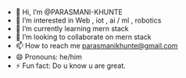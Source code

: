 - 👋 Hi, I’m @PARASMANI-KHUNTE
- 👀 I’m interested in Web , iot , ai / ml , robotics
- 🌱 I’m currently learning mern stack
- 💞️ I’m looking to collaborate on mern stack
- 📫 How to reach me parasmanikhunte@gmail.com
- 😄 Pronouns: he/him
- ⚡ Fun fact: Do u know u are great.

<!---
PARASMANI-KHUNTE/PARASMANI-KHUNTE is a ✨ special ✨ repository because its `README.md` (this file) appears on your GitHub profile.
You can click the Preview link to take a look at your changes.
--->
